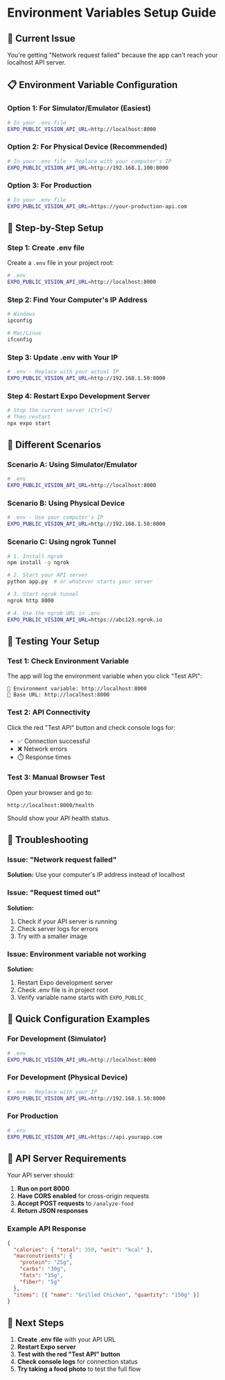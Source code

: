 # Environment Variables Setup Guide

## 🔧 **Current Issue**

You're getting "Network request failed" because the app can't reach your localhost API server.

## 📋 **Environment Variable Configuration**

### **Option 1: For Simulator/Emulator (Easiest)**

```bash
# In your .env file
EXPO_PUBLIC_VISION_API_URL=http://localhost:8000
```

### **Option 2: For Physical Device (Recommended)**

```bash
# In your .env file - Replace with your computer's IP
EXPO_PUBLIC_VISION_API_URL=http://192.168.1.100:8000
```

### **Option 3: For Production**

```bash
# In your .env file
EXPO_PUBLIC_VISION_API_URL=https://your-production-api.com
```

## 🔧 **Step-by-Step Setup**

### **Step 1: Create .env file**

Create a `.env` file in your project root:

```bash
# .env
EXPO_PUBLIC_VISION_API_URL=http://localhost:8000
```

### **Step 2: Find Your Computer's IP Address**

```bash
# Windows
ipconfig

# Mac/Linux
ifconfig
```

### **Step 3: Update .env with Your IP**

```bash
# .env - Replace with your actual IP
EXPO_PUBLIC_VISION_API_URL=http://192.168.1.50:8000
```

### **Step 4: Restart Expo Development Server**

```bash
# Stop the current server (Ctrl+C)
# Then restart
npx expo start
```

## 🔧 **Different Scenarios**

### **Scenario A: Using Simulator/Emulator**

```bash
# .env
EXPO_PUBLIC_VISION_API_URL=http://localhost:8000
```

### **Scenario B: Using Physical Device**

```bash
# .env - Use your computer's IP
EXPO_PUBLIC_VISION_API_URL=http://192.168.1.50:8000
```

### **Scenario C: Using ngrok Tunnel**

```bash
# 1. Install ngrok
npm install -g ngrok

# 2. Start your API server
python app.py  # or whatever starts your server

# 3. Start ngrok tunnel
ngrok http 8000

# 4. Use the ngrok URL in .env
EXPO_PUBLIC_VISION_API_URL=https://abc123.ngrok.io
```

## 🔧 **Testing Your Setup**

### **Test 1: Check Environment Variable**

The app will log the environment variable when you click "Test API":

```
🔧 Environment variable: http://localhost:8000
🔧 Base URL: http://localhost:8000
```

### **Test 2: API Connectivity**

Click the red "Test API" button and check console logs for:

- ✅ Connection successful
- ❌ Network errors
- ⏱️ Response times

### **Test 3: Manual Browser Test**

Open your browser and go to:

```
http://localhost:8000/health
```

Should show your API health status.

## 🔧 **Troubleshooting**

### **Issue: "Network request failed"**

**Solution:** Use your computer's IP address instead of localhost

### **Issue: "Request timed out"**

**Solution:**

1. Check if your API server is running
2. Check server logs for errors
3. Try with a smaller image

### **Issue: Environment variable not working**

**Solution:**

1. Restart Expo development server
2. Check .env file is in project root
3. Verify variable name starts with `EXPO_PUBLIC_`

## 🔧 **Quick Configuration Examples**

### **For Development (Simulator)**

```bash
# .env
EXPO_PUBLIC_VISION_API_URL=http://localhost:8000
```

### **For Development (Physical Device)**

```bash
# .env - Replace with your IP
EXPO_PUBLIC_VISION_API_URL=http://192.168.1.50:8000
```

### **For Production**

```bash
# .env
EXPO_PUBLIC_VISION_API_URL=https://api.yourapp.com
```

## 🔧 **API Server Requirements**

Your API server should:

1. **Run on port 8000**
2. **Have CORS enabled** for cross-origin requests
3. **Accept POST requests** to `/analyze-food`
4. **Return JSON responses**

### **Example API Response**

```json
{
  "calories": { "total": 350, "unit": "kcal" },
  "macronutrients": {
    "protein": "25g",
    "carbs": "30g",
    "fats": "15g",
    "fiber": "5g"
  },
  "items": [{ "name": "Grilled Chicken", "quantity": "150g" }]
}
```

## 🔧 **Next Steps**

1. **Create .env file** with your API URL
2. **Restart Expo server**
3. **Test with the red "Test API" button**
4. **Check console logs** for connection status
5. **Try taking a food photo** to test the full flow
